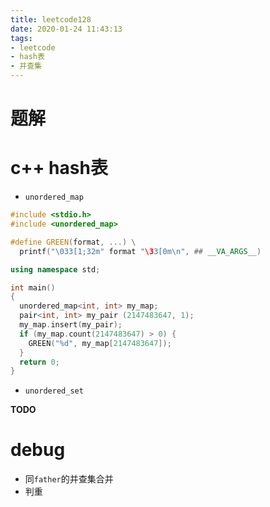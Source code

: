 ```yaml
---
title: leetcode128
date: 2020-01-24 11:43:13
tags:
- leetcode
- hash表
- 并查集
---
```


# 题解

# c++ hash表

- `unordered_map`

```cpp
#include <stdio.h>
#include <unordered_map>

#define GREEN(format, ...) \
  printf("\033[1;32m" format "\33[0m\n", ## __VA_ARGS__)

using namespace std;

int main()
{
  unordered_map<int, int> my_map;
  pair<int, int> my_pair (2147483647, 1);
  my_map.insert(my_pair);
  if (my_map.count(2147483647) > 0) {
    GREEN("%d", my_map[2147483647]);
  }
  return 0;
}
```

- `unordered_set`

**TODO**

# debug

- 同`father`的并查集合并
- 判重
